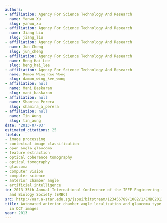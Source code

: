 ```yaml
---
authors:
- affiliation: Agency For Science Technology And Research
  name: Yanwu Xu
  slug: yanwu_xu
- affiliation: Agency For Science Technology And Research
  name: Jiang Liu
  slug: jiang_liu
- affiliation: Agency For Science Technology And Research
  name: Jun Cheng
  slug: jun_cheng
- affiliation: Agency For Science Technology And Research
  name: Beng Hai Lee
  slug: beng_hai_lee
- affiliation: Agency For Science Technology And Research
  name: Damon Wing Kee Wong
  slug: damon_wing_kee_wong
- affiliation: null
  name: Mani Baskaran
  slug: mani_baskaran
- affiliation: null
  name: Shamira Perera
  slug: shamira_a_perera
- affiliation: null
  name: Tin Aung
  slug: tin_aung
date: '2013-07-03'
estimated_citations: 25
fields:
- image processing
- contextual image classification
- open angle glaucoma
- feature extraction
- optical coherence tomography
- optical tomography
- glaucoma
- computer vision
- computer science
- anterior chamber angle
- artificial intelligence
in: 2013 35th Annual International Conference of the IEEE Engineering in Medicine
  and Biology Society (EMBC)
src: http://oar.a-star.edu.sg/jspui/bitstream/123456789/1082/1/EMBC2013_AGAR.pdf
title: Automated anterior chamber angle localization and glaucoma type classification
  in OCT images
year: 2013
---
```

